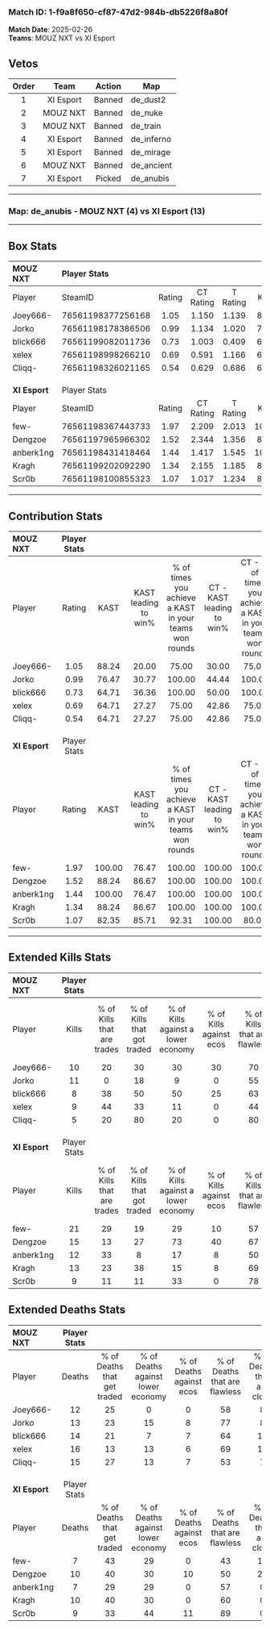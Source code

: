 ### Match ID: 1-f9a8f650-cf87-47d2-984b-db5226f8a80f  
**Match Date**: 2025-02-26  
**Teams**: MOUZ NXT vs XI Esport  

## Vetos  

| Order | Team | Action | Map |
| :---: | :--: | :----: | --- |
| 1 | XI Esport | Banned | de_dust2 |
| 2 | MOUZ NXT | Banned | de_nuke |
| 3 | MOUZ NXT | Banned | de_train |
| 4 | XI Esport | Banned | de_inferno |
| 5 | XI Esport | Banned | de_mirage |
| 6 | MOUZ NXT | Banned | de_ancient |
| 7 | XI Esport | Picked | de_anubis |

---  

### **Map**: de_anubis - MOUZ NXT (4) vs XI Esport (13)  
---  

## Box Stats  

| **MOUZ NXT**  | Player Stats      |        |           |          |        |       |       |         |        |      |     |
| :- | :- | :-: | :-: | :-: | :-: | :-: | :-: | :-: | :-: | :-: | :-: |
| Player        | SteamID           | Rating | CT Rating | T Rating |  KAST  |  ADR  | Kills | Assists | Deaths | K/D  | HS% |
| Joey666-      | 76561198377256168 |  1.05  |   1.150   |  1.139   | 88.24  | 65.2  |  10   |    1    |   12   | 0.83 | 50  |
| Jorko         | 76561198178386506 |  0.99  |   1.134   |  1.020   | 76.47  | 61.7  |  11   |    3    |   13   | 0.85 | 63  |
| blick666      | 76561199082011736 |  0.73  |   1.003   |  0.409   | 64.71  | 65.4  |   8   |    4    |   14   | 0.57 | 62  |
| xelex         | 76561198998266210 |  0.69  |   0.591   |  1.166   | 64.71  | 54.9  |   9   |    5    |   16   | 0.56 | 66  |
| Cliqq-        | 76561198326021165 |  0.54  |   0.629   |  0.686   | 64.71  | 58.2  |   5   |    6    |   15   | 0.33 | 60  |
|               |                   |        |           |          |        |       |       |         |        |      |     |
|               |                   |        |           |          |        |       |       |         |        |      |     |
|               |                   |        |           |          |        |       |       |         |        |      |     |
| **XI Esport** | Player Stats      |        |           |          |        |       |       |         |        |      |     |
| Player        | SteamID           | Rating | CT Rating | T Rating |  KAST  |  ADR  | Kills | Assists | Deaths | K/D  | HS% |
| few-          | 76561198367443733 |  1.97  |   2.209   |  2.013   | 100.00 | 100.9 |  21   |    2    |   7    | 3.00 | 52  |
| Dengzoe       | 76561197965966302 |  1.52  |   2.344   |  1.356   | 88.24  | 103.7 |  15   |    6    |   10   | 1.50 | 46  |
| anberk1ng     | 76561198431418464 |  1.44  |   1.417   |  1.545   | 100.00 | 77.2  |  12   |    2    |   7    | 1.71 | 58  |
| Kragh         | 76561199202092290 |  1.34  |   2.155   |  1.185   | 88.24  | 78.4  |  13   |    7    |   10   | 1.30 | 84  |
| Scr0b         | 76561198100855323 |  1.07  |   1.017   |  1.234   | 82.35  | 64.8  |   9   |    5    |   9    | 1.00 | 22  |
---  

## Contribution Stats  

| **MOUZ NXT**  | Player Stats |        |                      |                                                        |                           |                                                             |                          |                                                            |
| :- | :-: | :-: | :-: | :-: | :-: | :-: | :-: | :-: |
| Player        |    Rating    |  KAST  | KAST leading to win% | % of times you achieve a KAST in your teams won rounds | CT - KAST leading to win% | CT - % of times you achieve a KAST in your teams won rounds | T - KAST leading to win% | T - % of times you achieve a KAST in your teams won rounds |
| Joey666-      |     1.05     | 88.24  |        20.00         |                         75.00                          |           30.00           |                            75.00                            |           0.00           |                            0.00                            |
| Jorko         |     0.99     | 76.47  |        30.77         |                         100.00                         |           44.44           |                           100.00                            |           0.00           |                            0.00                            |
| blick666      |     0.73     | 64.71  |        36.36         |                         100.00                         |           50.00           |                           100.00                            |           0.00           |                            0.00                            |
| xelex         |     0.69     | 64.71  |        27.27         |                         75.00                          |           42.86           |                            75.00                            |           0.00           |                            0.00                            |
| Cliqq-        |     0.54     | 64.71  |        27.27         |                         75.00                          |           42.86           |                            75.00                            |           0.00           |                            0.00                            |
|               |              |        |                      |                                                        |                           |                                                             |                          |                                                            |
|               |              |        |                      |                                                        |                           |                                                             |                          |                                                            |
|               |              |        |                      |                                                        |                           |                                                             |                          |                                                            |
| **XI Esport** | Player Stats |        |                      |                                                        |                           |                                                             |                          |                                                            |
| Player        |    Rating    |  KAST  | KAST leading to win% | % of times you achieve a KAST in your teams won rounds | CT - KAST leading to win% | CT - % of times you achieve a KAST in your teams won rounds | T - KAST leading to win% | T - % of times you achieve a KAST in your teams won rounds |
| few-          |     1.97     | 100.00 |        76.47         |                         100.00                         |          100.00           |                           100.00                            |          66.67           |                           100.00                           |
| Dengzoe       |     1.52     | 88.24  |        86.67         |                         100.00                         |          100.00           |                           100.00                            |          80.00           |                           100.00                           |
| anberk1ng     |     1.44     | 100.00 |        76.47         |                         100.00                         |          100.00           |                           100.00                            |          66.67           |                           100.00                           |
| Kragh         |     1.34     | 88.24  |        86.67         |                         100.00                         |          100.00           |                           100.00                            |          80.00           |                           100.00                           |
| Scr0b         |     1.07     | 82.35  |        85.71         |                         92.31                          |          100.00           |                            80.00                            |          80.00           |                           100.00                           |
---  

## Extended Kills Stats  

| **MOUZ NXT**  | Player Stats |                            |                            |                                    |                         |                              |                                 |                                       |                    |           |
| :- | :-: | :-: | :-: | :-: | :-: | :-: | :-: | :-: | :-: | :-: |
| Player        |    Kills     | % of Kills that are trades | % of Kills that got traded | % of Kills against a lower economy | % of Kills against ecos | % of Kills that are flawless | % of Kills that are close duels | % of Kills that are assisted by flash | Pistol Round Kills | AWP Kills |
| Joey666-      |      10      |             20             |             30             |                 30                 |           30            |              70              |                0                |                  10                   |         0          |     1     |
| Jorko         |      11      |             0              |             18             |                 9                  |            0            |              55              |               18                |                   0                   |         3          |     2     |
| blick666      |      8       |             38             |             50             |                 50                 |           25            |              63              |                0                |                   0                   |         0          |     2     |
| xelex         |      9       |             44             |             33             |                 11                 |            0            |              44              |               11                |                   0                   |         0          |     0     |
| Cliqq-        |      5       |             20             |             80             |                 20                 |            0            |              80              |                0                |                   0                   |         0          |     1     |
|               |              |                            |                            |                                    |                         |                              |                                 |                                       |                    |           |
|               |              |                            |                            |                                    |                         |                              |                                 |                                       |                    |           |
|               |              |                            |                            |                                    |                         |                              |                                 |                                       |                    |           |
| **XI Esport** | Player Stats |                            |                            |                                    |                         |                              |                                 |                                       |                    |           |
| Player        |    Kills     | % of Kills that are trades | % of Kills that got traded | % of Kills against a lower economy | % of Kills against ecos | % of Kills that are flawless | % of Kills that are close duels | % of Kills that are assisted by flash | Pistol Round Kills | AWP Kills |
| few-          |      21      |             29             |             19             |                 29                 |           10            |              57              |                5                |                   5                   |         0          |     3     |
| Dengzoe       |      15      |             13             |             27             |                 73                 |           40            |              67              |               20                |                  13                   |         0          |     0     |
| anberk1ng     |      12      |             33             |             8              |                 17                 |            8            |              50              |                8                |                   8                   |         0          |     1     |
| Kragh         |      13      |             23             |             38             |                 15                 |            8            |              69              |                8                |                   0                   |         0          |     2     |
| Scr0b         |      9       |             11             |             11             |                 33                 |            0            |              78              |               11                |                   0                   |         6          |     3     |
## Extended Deaths Stats  

| **MOUZ NXT**  | Player Stats |                             |                                   |                          |                               |                            |                           |               |
| :- | :-: | :-: | :-: | :-: | :-: | :-: | :-: | :-: |
| Player        |    Deaths    | % of Deaths that get traded | % of Deaths against lower economy | % of Deaths against ecos | % of Deaths that are flawless | % of Deaths that are close | % of Deaths while blinded | Deaths to AWP |
| Joey666-      |      12      |             25              |                 0                 |            0             |              58               |             8              |             0             |       1       |
| Jorko         |      13      |             23              |                15                 |            8             |              77               |             8              |             8             |       2       |
| blick666      |      14      |             21              |                 7                 |            7             |              64               |             14             |            14             |       0       |
| xelex         |      16      |             13              |                13                 |            6             |              69               |             13             |             0             |       1       |
| Cliqq-        |      15      |             27              |                13                 |            7             |              53               |             7              |             7             |       2       |
|               |              |                             |                                   |                          |                               |                            |                           |               |
|               |              |                             |                                   |                          |                               |                            |                           |               |
|               |              |                             |                                   |                          |                               |                            |                           |               |
| **XI Esport** | Player Stats |                             |                                   |                          |                               |                            |                           |               |
| Player        |    Deaths    | % of Deaths that get traded | % of Deaths against lower economy | % of Deaths against ecos | % of Deaths that are flawless | % of Deaths that are close | % of Deaths while blinded | Deaths to AWP |
| few-          |      7       |             43              |                29                 |            0             |              43               |             14             |             0             |       1       |
| Dengzoe       |      10      |             40              |                30                 |            10            |              50               |             20             |             0             |       0       |
| anberk1ng     |      7       |             29              |                29                 |            0             |              57               |             0              |             0             |       1       |
| Kragh         |      10      |             40              |                30                 |            0             |              60               |             0              |            10             |       0       |
| Scr0b         |      9       |             33              |                44                 |            11            |              89               |             0              |             0             |       1       |
